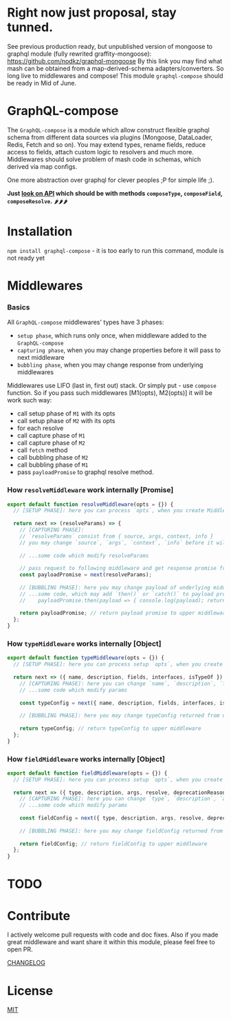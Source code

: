 # Right now just proposal, stay tunned.
See previous production ready, but unpublished version of mongoose to graphql module (fully rewrited graffity-mongoose): https://github.com/nodkz/graphql-mongoose
By this link you may find what mash can be obtained from a map-derived-schema adapters/converters.
So long live to middlewares and compose! 
This module `graphql-compose` should be ready in Mid of June.


GraphQL-compose
======================

The `GraphQL-compose` is a module which allow construct flexible graphql schema from different data sources via plugins (Mongoose, DataLoader, Redis, Fetch and so on).
You may extend types, rename fields, reduce access to fields, attach custom logic to resolvers and much more.
Middlewares should solve problem of mash code in schemas, which derived via map configs. 

One more abstraction over graphql for clever peoples ;P for simple life ;).

**Just [look on API](https://github.com/nodkz/graphql-compose/blob/master/src/metaApiProposal.js) which should be with methods `composeType`, `composeField`, `composeResolve`.** 🌶🌶🌶 


Installation
============

`npm install graphql-compose` - it is too early to run this command, module is not ready yet 


Middlewares
===========

### Basics
All `GraphQL-compose` middlewares' types have 3 phases: 
- `setup phase`, which runs only once, when middleware added to the `GraphQL-compose` 
- `capturing phase`, when you may change properties before it will pass to next middleware
- `bubbling phase`, when you may change response from underlying middlewares

Middlewares use LIFO (last in, first out) stack. Or simply put - use `compose` function. So if you pass such middlewares [M1(opts), M2(opts)] it will be work such way:
- call setup phase of `M1` with its opts
- call setup phase of `M2` with its opts
- for each resolve
 - call capture phase of `M1`
 - call capture phase of `M2`
 - call `fetch` method
 - call bubbling phase of `M2`
 - call bubbling phase of `M1`
 - pass `payloadPromise` to graphql resolve method.
 

### How `resolveMiddleware` work internally [Promise]
```js
export default function resolveMiddleware(opts = {}) {
  // [SETUP PHASE]: here you can process `opts`, when you create Middleware
  
  return next => (resolveParams) => {
    // [CAPTURING PHASE]: 
    // `resolveParams` consist from { source, args, context, info }
    // you may change `source`, `args`, `context`, `info` before it will pass to `next` resolve function.
    
    // ...some code which modify resolveParams
    
    // pass request to following middleware and get response promise from it
    const payloadPromise = next(resolveParams);
    
    // [BUBBLING PHASE]: here you may change payload of underlying middlewares, via promise syntax 
    // ...some code, which may add `then()` or `catch()` to payload promise
    //    payloadPromise.then(payload => { console.log(payload); return payload; })
    
    return payloadPromise; // return payload promise to upper middleware 
  };
}
```

### How `typeMiddleware` works internally [Object]
```js
export default function typeMiddleware(opts = {}) {
  // [SETUP PHASE]: here you can process setup `opts`, when you create Middleware
  
  return next => ({ name, description, fields, interfaces, isTypeOf }) => {
    // [CAPTURING PHASE]: here you can change `name`, `description`, `fields`, `interfaces`, `isTypeOf` before it will pass to `next` middleware.
    // ...some code which modify params
    
    const typeConfig = next({ name, description, fields, interfaces, isTypeOf }); // passing config data to underlying middleware
    
    // [BUBBLING PHASE]: here you may change typeConfig returned from underlying middlewares.
    
    return typeConfig; // return typeConfig to upper middleware 
  };
}
```

### How `fieldMiddleware` works internally [Object]
```js
export default function fieldMiddleware(opts = {}) {
  // [SETUP PHASE]: here you can process setup `opts`, when you create Middleware
  
  return next => ({ type, description, args, resolve, deprecationReason }) => {
    // [CAPTURING PHASE]: here you can change `type`, `description`, `args`, `resolve`, `deprecationReason` before it will pass to `next` middleware.
    // ...some code which modify params
    
    const fieldConfig = next({ type, description, args, resolve, deprecationReason }); // passing config data to underlying middleware
    
    // [BUBBLING PHASE]: here you may change fieldConfig returned from underlying middlewares.
    
    return fieldConfig; // return fieldConfig to upper middleware 
  };
}
```


TODO
====


Contribute
==========
I actively welcome pull requests with code and doc fixes. 
Also if you made great middleware and want share it within this module, please feel free to open PR.

[CHANGELOG](https://github.com/nodkz/graphql-compose/blob/master/CHANGELOG.md)

License
=======
[MIT](https://github.com/nodkz/graphql-compose/blob/master/LICENSE.md)

